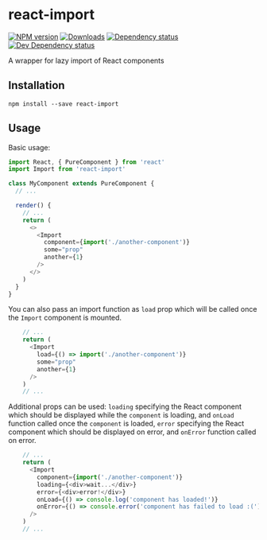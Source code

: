 # react-import

[![NPM version][npm-image]][npm-url] [![Downloads][downloads-image]][npm-url] [![Dependency status][david-dm-image]][david-dm-url] [![Dev Dependency status][david-dm-dev-image]][david-dm-dev-url]

A wrapper for lazy import of React components

## Installation
```
npm install --save react-import
```

## Usage
Basic usage:
```javascript
import React, { PureComponent } from 'react'
import Import from 'react-import'

class MyComponent extends PureComponent {
  // ...

  render() {
    // ...
    return (
      <>
        <Import
          component={import('./another-component')}
          some="prop"
          another={1}
        />
      </>
    )
  }
}
```

You can also pass an import function as `load` prop which will be called once the `Import` component is mounted.
```javascript
    // ...
    return (
      <Import
        load={() => import('./another-component')}
        some="prop"
        another={1}
      />
    )
    // ...
```

Additional props can be used: `loading` specifying the React component which should be displayed while the `component` is loading, and `onLoad` function called once the `component` is loaded, `error` specifying the React component which should be displayed on error, and `onError` function called on error.
```javascript
    // ...
    return (
      <Import
        component={import('./another-component')}
        loading={<div>wait...</div>}
        error={<div>error!</div>}
        onLoad={() => console.log('component has loaded!')}
        onError={() => console.error('component has failed to load :('))}
      />
    )
    // ...
```

[npm-url]: https://npmjs.org/package/react-import
[downloads-image]: http://img.shields.io/npm/dm/react-import.svg
[npm-image]: http://img.shields.io/npm/v/react-import.svg
[david-dm-url]:https://david-dm.org/inker/react-import
[david-dm-image]:https://david-dm.org/inker/react-import.svg
[david-dm-dev-url]:https://david-dm.org/inker/react-import#info=devDependencies
[david-dm-dev-image]:https://david-dm.org/inker/react-import/dev-status.svg
